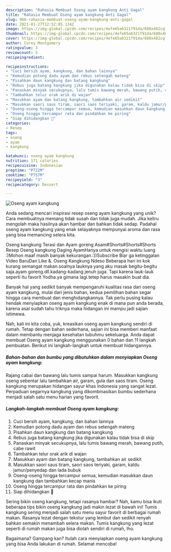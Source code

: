 ```yaml
---
description: "Rahasia Membuat Oseng ayam kangkung Anti Gagal"
title: "Rahasia Membuat Oseng ayam kangkung Anti Gagal"
slug: 966-rahasia-membuat-oseng-ayam-kangkung-anti-gagal
date: 2021-01-27T12:52:05.134Z
image: https://img-global.cpcdn.com/recipes/4efe65a6321f91da/680x482cq70/oseng-ayam-kangkung-foto-resep-utama.jpg
thumbnail: https://img-global.cpcdn.com/recipes/4efe65a6321f91da/680x482cq70/oseng-ayam-kangkung-foto-resep-utama.jpg
cover: https://img-global.cpcdn.com/recipes/4efe65a6321f91da/680x482cq70/oseng-ayam-kangkung-foto-resep-utama.jpg
author: Corey Montgomery
ratingvalue: 3
reviewcount: 5
recipeingredient:

recipeinstructions:
- "Cuci bersih ayam, kangkung, dan bahan lainnya"
- "Kemudian potong dadu ayam dan rebus setengah mateng"
- "Pisahkan daun kangkung dan batang kangkung"
- "Rebus juga batang kangkung jika digunakan kalau tidak bisa di skip"
- "Panaskan minyak secukupnya, lalu tumis bawang merah, bawang putih, cabe rawit"
- "Tambahkan telur orak arik di wajan"
- "Masukkan ayam dan batang kangkung, tambahkan air sedikit"
- "Masukkan saori saus tiram, saori saos teriyaki, garam, kaldu jamur/penyedap dan lada bubuk"
- "Oseng-oseng hingga tercampur semua, kemudian masukkan daun kangkung dan tambahkan kecap manis"
- "Oseng hingga tercampur rata dan pindahkan ke piring"
- "Siap dihidangkan 🥰"
categories:
- Resep
tags:
- oseng
- ayam
- kangkung

katakunci: oseng ayam kangkung 
nutrition: 171 calories
recipecuisine: Indonesian
preptime: "PT22M"
cooktime: "PT57M"
recipeyield: "3"
recipecategory: Dessert

---
```



![Oseng ayam kangkung](https://img-global.cpcdn.com/recipes/4efe65a6321f91da/680x482cq70/oseng-ayam-kangkung-foto-resep-utama.jpg)

Anda sedang mencari inspirasi resep oseng ayam kangkung yang unik? Cara membuatnya memang tidak susah dan tidak juga mudah. Jika keliru mengolah maka hasilnya akan hambar dan bahkan tidak sedap. Padahal oseng ayam kangkung yang enak selayaknya mempunyai aroma dan rasa yang bisa memancing selera kita.

Oseng kangkung Terasi dan Ayam goreng Asam#Shorts#Shorts#Shorts Resep Oseng kangkung Daging AyamHanya untuk mengisi waktu luang :)Mohon maaf masih banyak kekurangan.:))Subscribe Biar ga ketinggalan Video BaruDan Like &amp;. Oseng Kangkung Ndeso Beberapa hari ini kok kurang semangat makan.soalnya lauknya yang aku masak begitu-begitu saja.ayam goreng.dll.kadang-kadang jenuh juga. Tapi karena lauk-lauk seperti itu favorit Yodha.ya gimana lagi.tetep harus masakin buat dia.

Banyak hal yang sedikit banyak mempengaruhi kualitas rasa dari oseng ayam kangkung, mulai dari jenis bahan, kedua pemilihan bahan segar hingga cara membuat dan menghidangkannya. Tak perlu pusing kalau hendak menyiapkan oseng ayam kangkung enak di mana pun anda berada, karena asal sudah tahu triknya maka hidangan ini mampu jadi sajian istimewa.


Nah, kali ini kita coba, yuk, kreasikan oseng ayam kangkung sendiri di rumah. Tetap dengan bahan sederhana, sajian ini bisa memberi manfaat dalam membantu menjaga kesehatan tubuhmu sekeluarga. Anda dapat membuat Oseng ayam kangkung menggunakan 0 bahan dan 11 langkah pembuatan. Berikut ini langkah-langkah untuk membuat hidangannya.

<!--inarticleads1-->

##### Bahan-bahan dan bumbu yang dibutuhkan dalam menyiapkan Oseng ayam kangkung:



Rajang cabai dan bawang lalu tumis sampai harum. Masukkan kangkung oseng sebentar lalu tambahkan air, garam, gula dan saos tiram. Oseng kangkung merupakan hidangan sayur khas Indonesia yang sangat lezat. Perpaduan segarnya kangkung yang dikombinasikan bumbu sederhana menjadi salah satu menu harian yang favorit. 

<!--inarticleads2-->

##### Langkah-langkah membuat Oseng ayam kangkung:

1. Cuci bersih ayam, kangkung, dan bahan lainnya
1. Kemudian potong dadu ayam dan rebus setengah mateng
1. Pisahkan daun kangkung dan batang kangkung
1. Rebus juga batang kangkung jika digunakan kalau tidak bisa di skip
1. Panaskan minyak secukupnya, lalu tumis bawang merah, bawang putih, cabe rawit
1. Tambahkan telur orak arik di wajan
1. Masukkan ayam dan batang kangkung, tambahkan air sedikit
1. Masukkan saori saus tiram, saori saos teriyaki, garam, kaldu jamur/penyedap dan lada bubuk
1. Oseng-oseng hingga tercampur semua, kemudian masukkan daun kangkung dan tambahkan kecap manis
1. Oseng hingga tercampur rata dan pindahkan ke piring
1. Siap dihidangkan 🥰


Sering bikin oseng kangkung, tetapi rasanya hambar? Nah, kamu bisa ikuti beberapa tips bikin oseng kangkung jadi makin lezat di bawah ini! Tumis kangkung sering menjadi salah satu menu sayur favorit di berbagai rumah makan. Rasanya lezat dengan tekstur yang lembut dan sedikit renyah bahkan semakin menambah selera makan. Tumis kangkung yang lezat seperti di rumah makan juga bisa diolah sendiri di rumah, lho. 

Bagaimana? Gampang kan? Itulah cara menyiapkan oseng ayam kangkung yang bisa Anda lakukan di rumah. Selamat mencoba!
